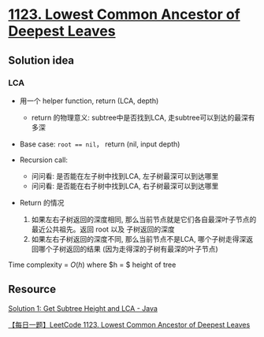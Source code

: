 # [1123. Lowest Common Ancestor of Deepest Leaves](https://leetcode.com/problems/lowest-common-ancestor-of-deepest-leaves/description/)


## Solution idea

### LCA

* 用一个 helper function, return (LCA, depth)
    * return 的物理意义: subtree中是否找到LCA, 走subtree可以到达的最深有多深

* Base case: `root == nil`， return (nil, input depth)

* Recursion call:
    * 问问看: 是否能在左子树中找到LCA, 左子树最深可以到达哪里
    * 问问看: 是否能在右子树中找到LCA, 右子树最深可以到达哪里

* Return 的情况
    1. 如果左右子树返回的深度相同, 那么当前节点就是它们各自最深叶子节点的最近公共祖先。返回 root 以及 子树返回的深度
    2. 如果左右子树返回的深度不同, 那么当前节点不是LCA, 哪个子树走得深返回哪个子树返回的结果 (因为走得深的子树有最深的叶子节点)

Time complexity = $O(h)$ where $h = $ height of tree

## Resource

[Solution 1: Get Subtree Height and LCA - Java](https://leetcode.com/problems/lowest-common-ancestor-of-deepest-leaves/solutions/334577/java-c-python-two-recursive-solution/?orderBy=most_votes)

[【每日一题】LeetCode 1123. Lowest Common Ancestor of Deepest Leaves](https://www.youtube.com/watch?v=DUXvcoEZJqw&ab_channel=HuifengGuan)